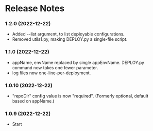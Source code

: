 # Release Notes

### 1.2.0 (2022-12-22)
* Added --list argument, to list deployable configurations.
* Removed utils1.py, making DEPLOY.py a single-file script.

### 1.1.0 (2022-12-22)
* appName, envName replaced by single appEnvName.  DEPLOY.py command now takes one fewer parameter.
* log files now one-line-per-deployment.

### 1.0.10 (2022-12-22)
* "repoDir" config value is now "required". (Formerly optional, default based on appName.)

### 1.0.9 (2022-12-22)
* Start
